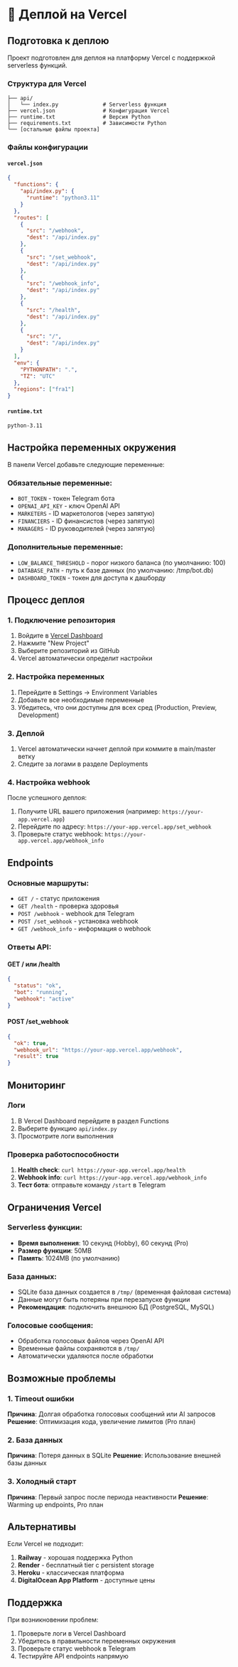 # 🚀 Деплой на Vercel

## Подготовка к деплою

Проект подготовлен для деплоя на платформу Vercel с поддержкой serverless функций.

### Структура для Vercel

```
├── api/
│   └── index.py              # Serverless функция
├── vercel.json               # Конфигурация Vercel
├── runtime.txt               # Версия Python
├── requirements.txt          # Зависимости Python
└── [остальные файлы проекта]
```

### Файлы конфигурации

#### `vercel.json`
```json
{
  "functions": {
    "api/index.py": {
      "runtime": "python3.11"
    }
  },
  "routes": [
    {
      "src": "/webhook",
      "dest": "/api/index.py"
    },
    {
      "src": "/set_webhook",
      "dest": "/api/index.py"
    },
    {
      "src": "/webhook_info",
      "dest": "/api/index.py"
    },
    {
      "src": "/health",
      "dest": "/api/index.py"
    },
    {
      "src": "/",
      "dest": "/api/index.py"
    }
  ],
  "env": {
    "PYTHONPATH": ".",
    "TZ": "UTC"
  },
  "regions": ["fra1"]
}
```

#### `runtime.txt`
```
python-3.11
```

## Настройка переменных окружения

В панели Vercel добавьте следующие переменные:

### Обязательные переменные:
- `BOT_TOKEN` - токен Telegram бота
- `OPENAI_API_KEY` - ключ OpenAI API
- `MARKETERS` - ID маркетологов (через запятую)
- `FINANCIERS` - ID финансистов (через запятую)
- `MANAGERS` - ID руководителей (через запятую)

### Дополнительные переменные:
- `LOW_BALANCE_THRESHOLD` - порог низкого баланса (по умолчанию: 100)
- `DATABASE_PATH` - путь к базе данных (по умолчанию: /tmp/bot.db)
- `DASHBOARD_TOKEN` - токен для доступа к дашборду

## Процесс деплоя

### 1. Подключение репозитория

1. Войдите в [Vercel Dashboard](https://vercel.com/dashboard)
2. Нажмите "New Project"
3. Выберите репозиторий из GitHub
4. Vercel автоматически определит настройки

### 2. Настройка переменных

1. Перейдите в Settings → Environment Variables
2. Добавьте все необходимые переменные
3. Убедитесь, что они доступны для всех сред (Production, Preview, Development)

### 3. Деплой

1. Vercel автоматически начнет деплой при коммите в main/master ветку
2. Следите за логами в разделе Deployments

### 4. Настройка webhook

После успешного деплоя:

1. Получите URL вашего приложения (например: `https://your-app.vercel.app`)
2. Перейдите по адресу: `https://your-app.vercel.app/set_webhook`
3. Проверьте статус webhook: `https://your-app.vercel.app/webhook_info`

## Endpoints

### Основные маршруты:

- `GET /` - статус приложения
- `GET /health` - проверка здоровья
- `POST /webhook` - webhook для Telegram
- `POST /set_webhook` - установка webhook
- `GET /webhook_info` - информация о webhook

### Ответы API:

#### GET / или /health
```json
{
  "status": "ok",
  "bot": "running",
  "webhook": "active"
}
```

#### POST /set_webhook
```json
{
  "ok": true,
  "webhook_url": "https://your-app.vercel.app/webhook",
  "result": true
}
```

## Мониторинг

### Логи

1. В Vercel Dashboard перейдите в раздел Functions
2. Выберите функцию `api/index.py`
3. Просмотрите логи выполнения

### Проверка работоспособности

1. **Health check**: `curl https://your-app.vercel.app/health`
2. **Webhook info**: `curl https://your-app.vercel.app/webhook_info`
3. **Тест бота**: отправьте команду `/start` в Telegram

## Ограничения Vercel

### Serverless функции:
- **Время выполнения**: 10 секунд (Hobby), 60 секунд (Pro)
- **Размер функции**: 50MB
- **Память**: 1024MB (по умолчанию)

### База данных:
- SQLite база данных создается в `/tmp/` (временная файловая система)
- Данные могут быть потеряны при перезапуске функции
- **Рекомендация**: подключить внешнюю БД (PostgreSQL, MySQL)

### Голосовые сообщения:
- Обработка голосовых файлов через OpenAI API
- Временные файлы сохраняются в `/tmp/`
- Автоматически удаляются после обработки

## Возможные проблемы

### 1. Timeout ошибки
**Причина**: Долгая обработка голосовых сообщений или AI запросов
**Решение**: Оптимизация кода, увеличение лимитов (Pro план)

### 2. База данных
**Причина**: Потеря данных в SQLite
**Решение**: Использование внешней базы данных

### 3. Холодный старт
**Причина**: Первый запрос после периода неактивности
**Решение**: Warming up endpoints, Pro план

## Альтернативы

Если Vercel не подходит:

1. **Railway** - хорошая поддержка Python
2. **Render** - бесплатный tier с persistent storage
3. **Heroku** - классическая платформа
4. **DigitalOcean App Platform** - доступные цены

## Поддержка

При возникновении проблем:

1. Проверьте логи в Vercel Dashboard
2. Убедитесь в правильности переменных окружения
3. Проверьте статус webhook в Telegram
4. Тестируйте API endpoints напрямую